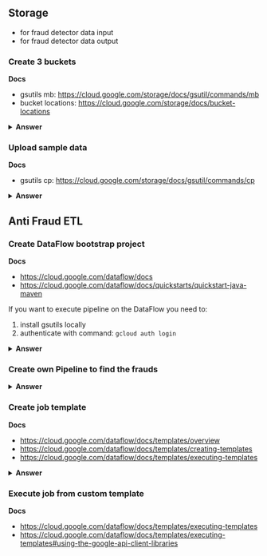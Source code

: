 ## Storage 
 - for fraud detector data input
 - for fraud detector data output

### Create 3 buckets

**Docs**
- gsutils mb: https://cloud.google.com/storage/docs/gsutil/commands/mb 
- bucket locations: https://cloud.google.com/storage/docs/bucket-locations

<details><summary><b>Answer</b></summary>
<pre><code>gsutil mb -c regional -l europe-west3 gs://gft-academy-fraud-detector-input/
gsutil mb -c regional -l europe-west3 gs://gft-academy-fraud-detector-output/
</code></pre>
</details>


### Upload sample data

**Docs**
- gsutils cp: https://cloud.google.com/storage/docs/gsutil/commands/cp

<details><summary><b>Answer</b></summary>
<pre><code>gsutil cp gs://gft-academy-fraud-detector-public-data/trades-small.csv gs://gft-academy-fraud-detector-input/
</code></pre>
</details>

## Anti Fraud ETL

### Create DataFlow bootstrap project

**Docs**
- https://cloud.google.com/dataflow/docs
- https://cloud.google.com/dataflow/docs/quickstarts/quickstart-java-maven

If you want to execute pipeline on the DataFlow you need to:
 1. install gsutils locally
 2. authenticate with command: ```gcloud auth login```

<details><summary><b>Answer</b></summary>
<pre><code>mvn archetype:generate \
      -DarchetypeArtifactId=google-cloud-dataflow-java-archetypes-examples \
      -DarchetypeGroupId=com.google.cloud.dataflow \
      -DarchetypeVersion=2.4.0 \
      -DgroupId=com.gft.academy \
      -DartifactId=gcp-anti-fraud-detector \
      -Dversion="0.1" \
      -DinteractiveMode=false \
      -Dpackage=com.gft.academy</code></pre>

<h4>Run locally</h4>
<pre><code>mvn clean compile exec:java \
      -Dexec.mainClass=com.gft.academy.WordCount \
      -Dexec.args="--output=./target/wordcount/ \
      --inputFile=gs://gft-academy-fraud-detector-public-data/kinglear.txt"
</code></pre>

<h4>Run on the DataFlow</h4>
<pre><code>mvn clean compile exec:java \
      -Dexec.mainClass=com.gft.academy.WordCount \
      -Dexec.args="--project=gft-swat-team \
      --inputFile=gs://gft-academy-fraud-detector-public-data/trades-small.csv \
      --output=gs://gft-academy-fraud-detector-output/wordcount \
      --stagingLocation=gs://gft-academy-fraud-detector-output/wordcount-staging \
      --runner=DataflowRunner"
</code></pre>
</details>

### Create own Pipeline to find the frauds ###

<details><summary><b>Answer</b></summary>
<ul>
 <li>Source repository: https://github.com/gft-academy-pl/gcp-anti-fraud-detector-data-dataflow</li>
 <li>Implementation: https://github.com/gft-academy-pl/gcp-anti-fraud-detector-dataflow/blob/master/src/main/java/com/gft/academy/FraudDetector.java</li>
 <li>Test: https://github.com/gft-academy-pl/gcp-anti-fraud-detector-dataflow/blob/master/src/test/java/com/gft/academy/FraudDetectorTest.java</li>
</ul>
 
<h4>Run locally</h4>
<pre><code>mvn clean compile exec:java \
       -Dexec.mainClass=com.gft.academy.FraudDetector \
       -Dexec.args="--output=./target/frauds/ \
       --inputFile=gs://gft-academy-fraud-detector-public-data/trades-small.csv"
</code></pre>
 
<h4>Run on the DataFlow</h4>
<pre><code>mvn clean compile exec:java \
      -Dexec.mainClass=com.gft.academy.FraudDetector \
      -Dexec.args="--project=gft-swat-team \
      --inputFile=gs://gft-academy-fraud-detector-public-data/trades-small.csv \
      --output=gs://gft-academy-fraud-detector-output/frauds \
      --stagingLocation=gs://gft-academy-fraud-detector-output/frauds-staging --runner=DataflowRunner"
</code></pre>
</details>

### Create job template ###

**Docs**
- https://cloud.google.com/dataflow/docs/templates/overview
- https://cloud.google.com/dataflow/docs/templates/creating-templates
- https://cloud.google.com/dataflow/docs/templates/executing-templates

<details><summary><b>Answer</b></summary>
<pre><code>mvn clean compile exec:java \
       -Dexec.mainClass=com.gft.academy.FraudDetector \
       -Dexec.args="--project=gft-swat-team \
       --templateLocation=gs://gft-academy-fraud-detector-output/templates/fraud-detector \
       --runner=DataflowRunner"
</code></pre>
</details>

### Execute job from custom template

**Docs**
- https://cloud.google.com/dataflow/docs/templates/executing-templates
- https://cloud.google.com/dataflow/docs/templates/executing-templates#using-the-google-api-client-libraries
